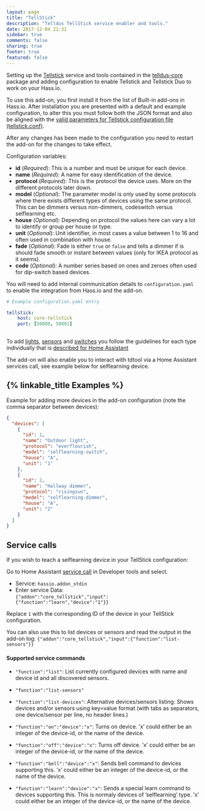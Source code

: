 ```yaml
---
layout: page
title: "TellStick"
description: "Telldus TellStick service enabler and tools."
date: 2017-12-04 21:31
sidebar: true
comments: false
sharing: true
footer: true
featured: false
---
```


Setting up the [Tellstick](http://telldus.com) service and tools contained in the [telldus-core](http://developer.telldus.com/) package and adding configuration to enable Tellstick and Tellstick Duo to work on your Hass.io.

To use this add-on, you first install it from the list of Built-in add-ons in Hass.io.
After installation you are presented with a default and example configuration, to alter this you must follow both the JSON format and also be aligned with the [valid parameters for Tellstick configuration file (tellstick.conf)](https://developer.telldus.com/wiki/TellStick_conf).

After any changes has been made to the configuration you need to restart the add-on for the changes to take effect.

Configuration variables:

- **id** (*Required*): This is a number and must be unique for each device. 
- **name** (*Required*): A name for easy identification of the device. 
- **protocol** (*Required*): This is the protocol the device uses. More on the different protocols later down. 
- **model** (*Optional*): The parameter model is only used by some protocols where there exists different types of devices using the same protocol. This can be dimmers versus non-dimmers, codeswitch versus selflearning etc.
- **house** (*Optional*): Depending on protocol the values here can vary a lot to identify or group per house or type.
- **unit** (*Optional*): Unit identifier, in most cases a value between 1 to 16 and often used in combination with house.
- **fade** (*Optional*): Fade is either `true` or `false` and tells a dimmer if is should fade smooth or instant between values (only for IKEA protocol as it seems).
- **code** (*Optional*): A number series based on ones and zeroes often used for dip-switch based devices.

You will need to add internal communication details to `configuration.yaml` to enable the integration from Hass.io and the add-on.


```yaml
# Example configuration.yaml entry

tellstick:
    host: core-tellstick
    port: [50800, 50801]
    
```

To add [lights](https://home-assistant.io/components/light.tellstick/), [sensors](https://home-assistant.io/components/sensor.tellstick/) and [switches](https://home-assistant.io/components/switch.tellstick/) you follow the guidelines for each type individually that is [described for Home Assistant](https://home-assistant.io/components/tellstick/)

The add-on will also enable you to interact with tdtool via a Home Assistant services call, see example below for selflearning device.

## {% linkable_title Examples %}


Example for adding more devices in the add-on configuration (note the comma separator between devices):

```json
{
  "devices": [
    {
      "id": 1,
      "name": "Outdoor light",
      "protocol": "everflourish",
      "model": "selflearning-switch",
      "house": "A",
      "unit": "1"
    },
    {
      "id": 2,
      "name": "Hallway dimmer",
      "protocol": "risingsun",
      "model": "selflearning-dimmer",
      "house": "A",
      "unit": "2"
    }
  ]
}
```

## Service calls

If you wish to teach a selflearning device in your TellStick configuration: 

Go to Home Assistant [service call](http://hassio.local:8123/dev-service) in Developer tools and select.  
- Service: `hassio.addon_stdin`  
- Enter service Data:  
  `{"addon":"core_tellstick","input":{"function":"learn","device":"1"}}`

Replace `1` with the corresponding ID of the device in your TellStick configuration.

You can also use this to list devices or sensors and read the output in the add-on log:
`{"addon":"core_tellstick","input":{"function":"list-sensors"}}`


#### Supported service commands

- `"function":"list"`: List currently configured devices with name and device id and all discovered sensors.
	
- `"function":"list-sensors"`
- `"function":"list-devices"`: Alternative devices/sensors listing: Shows devices and/or sensors using key=value format (with tabs as separators, one device/sensor per line, no header lines.)

- `"function":"on":"device":"x"`: Turns on device. ’x’ could either be an integer of the device-id, or the name of the device. 

- `"function":"off":"device":"x"`: Turns off device. ’x’ could either be an integer of the device-id, or the name of the device. 

- `"function":"bell":"device":"x"`: Sends bell command to devices supporting this. ’x’ could either be an integer of the device-id, or the name of the device.

- `"function":"learn":"device":"x"`: Sends a special learn command to devices supporting this. This is normaly devices of ’selflearning’ type. ’x’ could either be an integer of the device-id, or the name of the device. 
